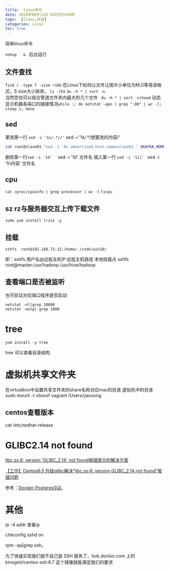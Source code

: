 ```yaml
---
title:  linux命令
date: 2018年08月11日 02时55分44秒
tags:  [linux,开发]
categories: Linux
toc: true
---
```



简单linux命令

`nohup   & ` 
后台运行

<!-- more -->

## 文件查找
`find / -type f -size +10G`
在Linux下如何让文件让按大小单位为M,G等易读格式，S size大小排序。  `ls -lhS`
`du -h * | sort -n `  
当然您也可以结合管道文件夹内最大的几个文件  ` du -h * | sort -n|head`
动态显示机器各端口的链接情况`while :; do netstat -apn | grep ":80" | wc -l; sleep 1; done`
## sed
更改第一行 `sed -i '1s/.*//'`     sed -i '1s/.*/想更改的内容/'

```bash
ssh root@slave01 "sed -i '6c advertised.host.name=slave01 ' $KAFKA_HOME/config/server.properties"
```

删除第一行`sed -i '1d'  `     sed -i '1d' 文件名
插入第一行 `sed -i '1i\' `       sed -i ‘1i\内容‘ 文件名

## cpu
`cat /proc/cpuinfo | grep processor | wc -l`
`lscpu`

## sz rz与服务器交互上传下载文件

`sudo yum install lrzsz -y`

## 挂载

 `sshfs  root@192.168.73.12:/home/ /csdn/win10/`

即：sshfs 用户名@远程主机IP:远程主机路径 本地挂载点
sshfs  root@master:/usr/hadoop  /usr/hive/hadoop

## 查看端口是否被监听

也可验证对应端口程序是否启动

```
netstat -nl|grep 10000
netstat -antp| grep 1000
```



# tree

```shell
yum install -y tree
```

tree 可以查看目录结构

# 虚拟机共享文件夹

在virtualbox中设置共享文件夹的share名称对应mac的目录
虚拟机中的目录
sudo mount -t vboxsf vagrant /Users/yaosong

## centos查看版本

 cat /etc/redhat-release



# GLIBC2.14 not found

[libc.so.6: version 'GLIBC_2.14' not found报错提示的解决方案](https://www.cnblogs.com/kevingrace/p/8744417.html)

[【工作】Centos6.5 升级glibc解决“libc.so.6: version GLIBC_2.14 not found”报错问题](http://www.jiagoumi.com/work/811.html)

参考：[Docker-PostgresSQL](https://www.cnblogs.com/zhzhlong/p/9493245.html)

# 其他

ip -4 addr 查看ip

chkconfig sshd on

rpm -qa|grep ssh。

为了快速实现我们就不自己装 SSH 服务了，hub.docker.com 上的 kinogmt/centos-ssh:6.7 这个镜像就能满足我们的要求


